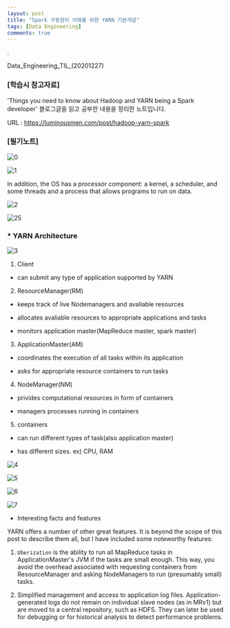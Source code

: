 ```yaml
---
layout: post
title: "Spark 구동원리 이해를 위한 YARN 기본개념"
tags: [Data Engineering]
comments: true
---
```


.

Data_Engineering_TIL_(20201227)

### [학습시 참고자료]

'Things you need to know about Hadoop and YARN being a Spark developer' 블로그글을 읽고 공부한 내용을 정리한 노트입니다.

URL : https://luminousmen.com/post/hadoop-yarn-spark

### [필기노트]

![0](https://user-images.githubusercontent.com/41605276/103164228-e2380000-484b-11eb-9108-5bca268ecfae.png)

![1](https://user-images.githubusercontent.com/41605276/103164200-6dfd5c80-484b-11eb-86df-4a02be9b10f5.png)

In addition, the OS has a processor component: a kernel, a scheduler, and some threads and a process that allows programs to run on data.

![2](https://user-images.githubusercontent.com/41605276/103164264-638f9280-484c-11eb-8c25-55587eddbed3.png)

![25](https://user-images.githubusercontent.com/41605276/103164303-dc8eea00-484c-11eb-8954-43c3b50701da.png)

### * YARN Architecture

![3](https://user-images.githubusercontent.com/41605276/103164521-bfa7e600-484f-11eb-8e89-9a086eff07f2.png)

1) Client

- can submit any type of application supported by YARN


2) ResourceManager(RM)

- keeps track of live Nodemanagers and avaliable resources


- allocates avaliable resources to appropriate applications and tasks


- monitors application master(MapReduce master, spark master)

3) ApplicationMaster(AM)

- coordinates the execution of all tasks within its application


- asks for appropriate resource containers to run tasks


4) NodeManager(NM)

- privides computational resources in form of containers


- managers processes running in containers


5) containers

- can run different types of task(also application master)


- has different sizes. ex) CPU, RAM

![4](https://user-images.githubusercontent.com/41605276/103165069-99d20f80-4856-11eb-96c8-1ea9201e4499.png)

![5](https://user-images.githubusercontent.com/41605276/103165830-da825680-485f-11eb-864c-ff5fe06da764.jpg)

![6](https://user-images.githubusercontent.com/41605276/103165832-e3732800-485f-11eb-9e13-74386e5908eb.jpg)

![7](https://user-images.githubusercontent.com/41605276/103165833-e8d07280-485f-11eb-80e1-1a290be418fd.jpg)


- Interesting facts and features


YARN offers a number of other great features. It is beyond the scope of this post to describe them all, but I have included some noteworthy features:


1) `Uberization` is the ability to run all MapReduce tasks in ApplicationMaster's JVM if the tasks are small enough. This way, you avoid the overhead associated with requesting containers from ResourceManager and asking NodeManagers to run (presumably small) tasks.


2) Simplified management and access to application log files. Application-generated logs do not remain on individual slave nodes (as in MRv1) but are moved to a central repository, such as HDFS. They can later be used for debugging or for historical analysis to detect performance problems.
